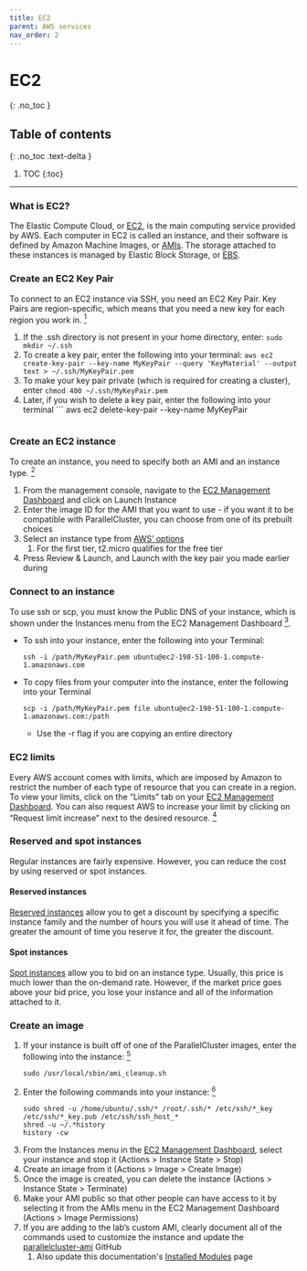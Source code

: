 ```yaml
---
title: EC2
parent: AWS services
nav_order: 2
---
```


# EC2
{: .no_toc }

## Table of contents
{: .no_toc .text-delta }

1. TOC
{:toc}

---

### What is EC2?
The Elastic Compute Cloud, or
[EC2](https://docs.aws.amazon.com/AWSEC2/latest/UserGuide/concepts.html),
is the main computing service provided by AWS.
Each computer in EC2 is called an instance, and their software is defined by Amazon Machine Images, or
[AMIs](https://docs.aws.amazon.com/AWSEC2/latest/UserGuide/AMIs.html).
The storage attached to these instances is managed by Elastic Block Storage, or
[EBS](https://docs.aws.amazon.com/AWSEC2/latest/UserGuide/AmazonEBS.html).

### Create an EC2 Key Pair
To connect to an EC2 instance via SSH, you need an EC2 Key Pair.
Key Pairs are region-specific, which means that you need a new key for each region you work in.
[<sup>1</sup>](https://docs.aws.amazon.com/cli/latest/userguide/cli-services-ec2-keypairs.html)
1. If the .ssh directory is not present in your home directory, enter:
        ```
        sudo mkdir ~/.ssh
        ```
1. To create a key pair, enter the following into your terminal:
        ```
        aws ec2 create-key-pair --key-name MyKeyPair --query 'KeyMaterial' --output text > ~/.ssh/MyKeyPair.pem
        ```
1. To make your key pair private (which is required for creating a cluster), enter
        ```
        chmod 400 ~/.ssh/MyKeyPair.pem
        ```
1. Later, if you wish to delete a key pair, enter the following into your terminal
        ```
        aws ec2 delete-key-pair --key-name MyKeyPair
	```

### Create an EC2 instance
To create an instance, you need to specify both an AMI and an instance type.
[<sup>2</sup>](https://docs.aws.amazon.com/AWSEC2/latest/UserGuide/EC2_GetStarted.html)
1. From the management console, navigate to the
[EC2 Management Dashboard](https://console.aws.amazon.com/ec2/) and click on Launch Instance
1. Enter the image ID for the AMI that you want to use - if you want it to be compatible with ParallelCluster, you can choose from one of its prebuilt choices
1. Select an instance type from [AWS’ options](https://aws.amazon.com/ec2/instance-types/)
	1. For the first tier, t2.micro qualifies for the free tier
1. Press Review & Launch, and Launch with the key pair you made earlier during

### Connect to an instance
To use ssh or scp, you must know the Public DNS of your instance, which is shown under the Instances menu from the EC2 Management Dashboard
[<sup>3</sup>](https://docs.aws.amazon.com/AWSEC2/latest/UserGuide/AccessingInstancesLinux.html).
* To ssh into your instance, enter the following into your Terminal:
	```
	ssh -i /path/MyKeyPair.pem ubuntu@ec2-198-51-100-1.compute-1.amazonaws.com
	```
* To copy files from your computer into the instance, enter the following into your Terminal
	```
	scp -i /path/MyKeyPair.pem file ubuntu@ec2-198-51-100-1.compute-1.amazonaws.com:/path
	```
	* Use the -r flag if you are copying an entire directory

### EC2 limits
Every AWS account comes with limits, which are imposed by Amazon to restrict the number of each type of resource that you can create in a region.
To view your limits, click on the “Limits” tab on your
[EC2 Management Dashboard](https://console.aws.amazon.com/ec2/).
You can also request AWS to increase your limit by clicking on “Request limit increase” next to the desired resource.
[<sup>4</sup>](https://docs.aws.amazon.com/AWSEC2/latest/UserGuide/ec2-resource-limits.html)

### Reserved and spot instances
Regular instances are fairly expensive.
However, you can reduce the cost by using reserved or spot instances.

#### Reserved instances
[Reserved instances](https://docs.aws.amazon.com/AWSEC2/latest/UserGuide/ec2-reserved-instances.html)
allow you to get a discount by specifying a specific instance family and the number of hours you will use it ahead of time.
The greater the amount of time you reserve it for, the greater the discount.

#### Spot instances
[Spot instances](https://docs.aws.amazon.com/AWSEC2/latest/UserGuide/using-spot-instances.html)
allow you to bid on an instance type.
Usually, this price is much lower than the on-demand rate.
However, if the market price goes above your bid price, you lose your instance and all of the information attached to it.

### Create an image
1. If your instance is built off of one of the ParallelCluster images, enter the following into the instance:
[<sup>5</sup>](https://docs.aws.amazon.com/parallelcluster/latest/ug/tutorials_02_ami_customization.html)
	```
	sudo /usr/local/sbin/ami_cleanup.sh
	```
1. Enter the following commands into your instance:
[<sup>6</sup>](https://docs.aws.amazon.com/AWSEC2/latest/UserGuide/building-shared-amis.html)
	```
	sudo shred -u /home/ubuntu/.ssh/* /root/.ssh/* /etc/ssh/*_key /etc/ssh/*_key.pub /etc/ssh/ssh_host_*
	shred -u ~/.*history
	history -cw
	```
1. From the Instances menu in the
[EC2 Management Dashboard](https://console.aws.amazon.com/ec2/),
select your instance and stop it (Actions > Instance State > Stop)
1. Create an image from it (Actions > Image > Create Image)
1. Once the image is created, you can delete the instance (Actions > Instance State > Terminate)
1. Make your AMI public so that other people can have access to it by selecting it from the AMIs menu in the EC2 Management Dashboard (Actions > Image Permissions)
1. If you are adding to the lab’s custom AMI, clearly document all of the commands used to customize the instance and update the
[parallelcluster-ami](https://github.com/nadeaulab/parallelcluster-ami) GitHub
	1. Also update this documentation's [Installed Modules](/aws-docs/docs/parallelcluster/installedmodules) page
